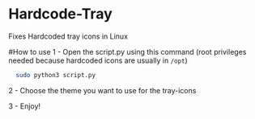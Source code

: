 # Hardcode-Tray
Fixes Hardcoded tray icons in Linux

#How to use
  1 - Open the script.py using this command (root privileges needed because hardcoded icons are usually in `/opt`)
  ```bash
    sudo python3 script.py 
  ```
  2 - Choose the theme you want to use for the tray-icons

  3 - Enjoy!
  
